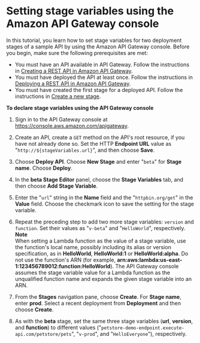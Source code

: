 # Setting stage variables using the Amazon API Gateway console<a name="how-to-set-stage-variables-aws-console"></a>

 In this tutorial, you learn how to set stage variables for two deployment stages of a sample API by using the Amazon API Gateway console\. Before you begin, make sure the following prerequisites are met: 
+ You must have an API available in API Gateway\. Follow the instructions in [Creating a REST API in Amazon API Gateway](how-to-create-api.md)\.
+ You must have deployed the API at least once\. Follow the instructions in [Deploying a REST API in Amazon API Gateway](how-to-deploy-api.md)\.
+ You must have created the first stage for a deployed API\. Follow the instructions in [Create a new stage](stages.md#how-to-create-stage-console)\.

  

**To declare stage variables using the API Gateway console**

1. Sign in to the API Gateway console at [https://console\.aws\.amazon\.com/apigateway](https://console.aws.amazon.com/apigateway)\.

1.  Create an API, create a `GET` method on the API's root resource, if you have not already done so\. Set the HTTP **Endpoint URL** value as "`http://${stageVariables.url}`", and then choose **Save**\. 

1.  Choose **Deploy API**\. Choose **New Stage** and enter "`beta`" for **Stage name**\. Choose **Deploy**\. 

1. In the **beta Stage Editor** panel, choose the **Stage Variables** tab, and then choose **Add Stage Variable**\. 

1.  Enter the "`url`" string in the **Name** field and the "`httpbin.org/get`" in the **Value** field\. Choose the checkmark icon to save the setting for the stage variable\. 

1.  Repeat the preceding step to add two more stage variables: `version` and `function`\. Set their values as "`v-beta`" and "`HelloWorld`", respectively\. 
**Note**  
 When setting a Lambda function as the value of a stage variable, use the function's local name, possibly including its alias or version specification, as in **HelloWorld**, **HelloWorld:1** or **HelloWorld:alpha**\. Do not use the function's ARN \(for example, **arn:aws:lambda:us\-east\-1:123456789012:function:HelloWorld**\)\. The API Gateway console assumes the stage variable value for a Lambda function as the unqualified function name and expands the given stage variable into an ARN\. 

1.  From the **Stages** navigation pane, choose **Create**\. For **Stage name**, enter **prod**\. Select a recent deployment from **Deployment** and then choose **Create**\. 

1.  As with the **beta** stage, set the same three stage variables \(**url**, **version**, and **function**\) to different values \("`petstore-demo-endpoint.execute-api.com/petstore/pets`", "`v-prod`", and "`HelloEveryone`"\), respectively\. 